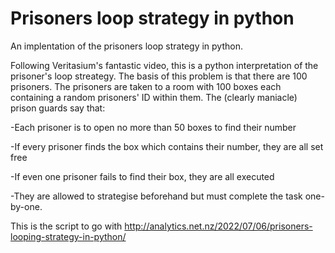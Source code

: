 # Prisoners loop strategy in python
An implentation of the prisoners loop strategy in python.

Following Veritasium's fantastic video, this is a python interpretation of the prisoner's loop streategy.
The basis of this problem is that there are 100 prisoners. The prisoners are taken to a room with 100 boxes each containing a random prisoners' ID within them.
The (clearly maniacle) prison guards say that:

-Each prisoner is to open no more than 50 boxes to find their number

-If every prisoner finds the box which contains their number, they are all set free

-If even one prisoner fails to find their box, they are all executed

-They are allowed to strategise beforehand but must complete the task one-by-one.


This is the script to go with http://analytics.net.nz/2022/07/06/prisoners-looping-strategy-in-python/
